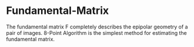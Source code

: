 # Fundamental-Matrix
The fundamental matrix F completely describes the epipolar geometry of a pair of images. 8-Point Algorithm is the simplest method for estimating the fundamental matrix.
